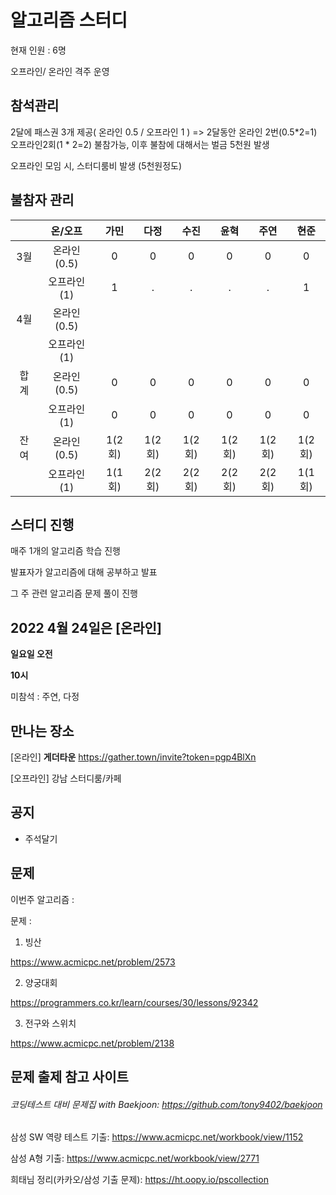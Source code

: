 # 알고리즘 스터디

현재 인원 : 6명

오프라인/ 온라인 격주 운영

## __참석관리__

2달에 패스권 3개 제공( 온라인 0.5 / 오프라인 1 ) => 2달동안 온라인 2번(0.5*2=1) 오프라인2회(1 * 2=2) 불참가능, 이후 불참에 대해서는 벌금 5천원 발생

오프라인 모임 시, 스터디룸비 발생 (5천원정도)


## 불참자 관리

|  |온/오프|가민|다정|수진|윤혁|주연|현준|
|:---:|:---:|:---:|:---:|:---:|:---:|:---:|:---:|
|3월|온라인(0.5)|0|0|0|0|0|0|
|    |오프라인(1)|1|.|.|.|.|1|
|4월|온라인(0.5)||||||||
||오프라인(1)||||||||
|합계|온라인(0.5)|0|0|0|0|0|0|
||오프라인(1)|0|0|0|0|0|0|
|잔여|온라인(0.5)|1(2회)|1(2회)|1(2회)|1(2회)|1(2회)|1(2회)|
||오프라인(1)|1(1회)|2(2회)|2(2회)|2(2회)|2(2회)|1(1회)|

## __스터디 진행__

매주 1개의 알고리즘 학습 진행

발표자가 알고리즘에 대해 공부하고 발표

그 주 관련 알고리즘 문제 풀이 진행




## 2022 4월 24일은 [온라인]

__일요일 오전__

__10시__

미참석 : 주연, 다정


## 만나는 장소

[온라인] __게더타운__
https://gather.town/invite?token=pgp4BlXn

[오프라인] 강남 스터디룸/카페


## 공지

- 주석달기


## 문제

이번주 알고리즘 : 

문제 :   

1. 빙산

https://www.acmicpc.net/problem/2573

2. 양궁대회

https://programmers.co.kr/learn/courses/30/lessons/92342

3. 전구와 스위치

https://www.acmicpc.net/problem/2138



## 문제 출제 참고 사이트 
###### 코딩테스트 대비 문제집 with Baekjoon: https://github.com/tony9402/baekjoon

삼성 SW 역량 테스트 기출: https://www.acmicpc.net/workbook/view/1152

삼성 A형 기출: https://www.acmicpc.net/workbook/view/2771

희태님 정리(카카오/삼성 기출 문제): https://ht.oopy.io/pscollection

